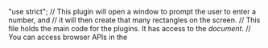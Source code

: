 "use strict";
// This plugin will open a window to prompt the user to enter a number, and
// it will then create that many rectangles on the screen.
// This file holds the main code for the plugins. It has access to the _document_.
// You can access browser APIs in the <script> tag inside "ui.html" which has a
// full browser environment (see documentation).
// This shows the HTML page in "ui.html".
figma.showUI(**html**);
// Calls to "parent.postMessage" from within the HTML page will trigger this
// callback. The callback will be passed the "pluginMessage" property of the
// posted message.
figma.ui.onmessage = (msg) => {
// One way of distinguishing between different types of messages sent from
// your HTML page is to use an object with a "type" property like this.
if (msg.type === "create-rectangles") {
const nodes = [];
for (let i = 0; i < msg.count; i++) {
const rect = figma.createRectangle();
rect.x = i _ 150;
rect.fills = [{ type: "SOLID", color: { r: 1, g: 0.5, b: 0 } }];
figma.currentPage.appendChild(rect);
nodes.push(rect);
}
figma.currentPage.selection = nodes;
figma.viewport.scrollAndZoomIntoView(nodes);
}
if (msg.type === "opacity") {
for (const node of figma.currentPage.selection) {
if ("opacity" in node) {
node.opacity _= 0.5;
}
//change corner radius of selecting using Figma API
if ("cornerRadius" in node) {
node.cornerRadius = 20;
}
}
}
function turnFrameIntoComponent() {
const selection = figma.currentPage.selection[0];
if (!selection) {
return;
}
const component = figma.createComponent();
component.x = selection.x;
component.y = selection.y;
component.resize(selection.width, selection.height);
// Copy children into new node
for (const child of selection.children) {
component.appendChild(child);
}
selection.remove();
}
// Make sure to close the plugin when you're done. Otherwise the plugin will
// keep running, which shows the cancel button at the bottom of the screen.
figma.closePlugin();
};
